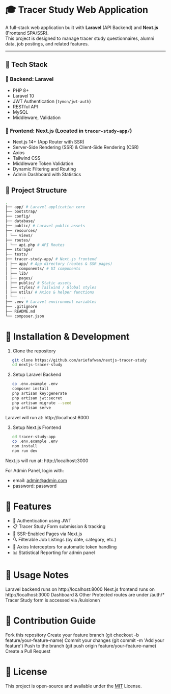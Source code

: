 # 🎓 Tracer Study Web Application

A full-stack web application built with **Laravel** (API Backend) and **Next.js** (Frontend SPA/SSR).  
This project is designed to manage tracer study questionnaires, alumni data, job postings, and related features.

---

## 🚀 Tech Stack

### 🔧 Backend: Laravel

-   PHP 8+
-   Laravel 10
-   JWT Authentication (`tymon/jwt-auth`)
-   RESTful API
-   MySQL
-   Middleware, Validation

### 🎨 Frontend: Next.js (Located in `tracer-study-app/`)

-   Next.js 14+ (App Router with SSR)
-   Server-Side Rendering (SSR) & Client-Side Rendering (CSR)
-   Axios
-   Tailwind CSS
-   Middleware Token Validation
-   Dynamic Filtering and Routing
-   Admin Dashboard with Statistics

## 📁 Project Structure

```bash
.
├── app/ # Laravel application core
├── bootstrap/
├── config/
├── database/
├── public/ # Laravel public assets
├── resources/
│ └── views/
├── routes/
│ └── api.php # API Routes
├── storage/
├── tests/
├── tracer-study-app/ # Next.js frontend
│ ├── app/ # App directory (routes & SSR pages)
│ ├── components/ # UI components
│ ├── lib/
│ ├── pages/
│ ├── public/ # Static assets
│ ├── styles/ # Tailwind / Global styles
│ ├── utils/ # Axios & helper functions
│ └── ...
├── .env # Laravel environment variables
├── .gitignore
├── README.md
└── composer.json
```

# 🔧 Installation & Development

1. Clone the repository

```bash
   git clone https://github.com/ariefafwan/nextjs-tracer-study
   cd nextjs-tracer-study
```

2. Setup Laravel Backend

```bash
   cp .env.example .env
   composer install
   php artisan key:generate
   php artisan jwt:secret
   php artisan migrate --seed
   php artisan serve
```

Laravel will run at: http://localhost:8000

3. Setup Next.js Frontend

```bash
   cd tracer-study-app
   cp .env.example .env
   npm install
   npm run dev
```

Next.js will run at: http://localhost:3000

For Admin Panel, login with:

-   email: admin@admin.com
-   password: password

# 🧩 Features

-   🔐 Authentication using JWT
-   📋 Tracer Study Form submission & tracking
-   📄 SSR-Enabled Pages via Next.js
-   🔍 Filterable Job Listings (by date, category, etc.)
-   🔄 Axios Interceptors for automatic token handling
-   📊 Statistical Reporting for admin panel

# 📌 Usage Notes

Laravel backend runs on http://localhost:8000
Next.js frontend runs on http://localhost:3000
Dashboard & Other Protected routes are under /auth/\*
Tracer Study form is accessed via /kuisioner/

# 👥 Contribution Guide

Fork this repository
Create your feature branch (git checkout -b feature/your-feature-name)
Commit your changes (git commit -m 'Add your feature')
Push to the branch (git push origin feature/your-feature-name)
Create a Pull Request

# 📄 License

This project is open-source and available under the [MIT](https://choosealicense.com/licenses/mit/) License.
